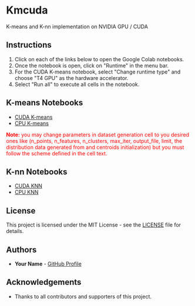 # Kmcuda
K-means and K-nn implementation on NVIDIA GPU / CUDA

## Instructions

1. Click on each of the links below to open the Google Colab notebooks.
2. Once the notebook is open, click on "Runtime" in the menu bar.
3. For the CUDA K-means notebook, select "Change runtime type" and choose "T4 GPU" as the hardware accelerator.
4. Select "Run all" to execute all cells in the notebook.

## K-means Notebooks
- <a href="https://colab.research.google.com/drive/1to9tdDB2ZSDcMHyOJUMyImBYUpNjLLlX#scrollTo=8ZK9swhzPand" target="_blank">CUDA K-means</a>
- <a href="https://colab.research.google.com/drive/1tPC_UrZiwcsH_nbBzaofRmgiK7Umo44x#scrollTo=PnWPnYjO6NtK" target="_blank">CPU K-means</a>
<p style="color:red;"><strong>Note:</strong> you may change parameters in dataset generation cell to you desired ones like (n_points, n_features, n_clusters, max_iter, output_file, limit, the distribution data generated from and centroids initialization) but you must follow the scheme defined in the cell text.</p>

## K-nn Notebooks

- <a href="https://colab.research.google.com/drive/1to9tdDB2ZSDcMHyOJUMyImBYUpNjLLlX#scrollTo=8ZK9swhzPand" target="_blank">CUDA KNN</a>
- <a href="https://colab.research.google.com/drive/1tPC_UrZiwcsH_nbBzaofRmgiK7Umo44x#scrollTo=PnWPnYjO6NtK" target="_blank">CPU KNN</a>

## License

This project is licensed under the MIT License - see the [LICENSE](LICENSE) file for details.

## Authors

- **Your Name** - [GitHub Profile](https://github.com/yourusername)

## Acknowledgements

- Thanks to all contributors and supporters of this project.


